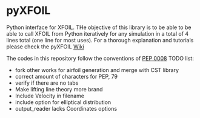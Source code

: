 # pyXFOIL
Python interface for XFOIL. THe objective of this library is to be able to be able to call XFOIL from Python iteratively for any simulation in a total of 4 lines total (one line for most uses). For a thorough explanation and tutorials please check the pyXFOIL [Wiki](https://github.com/leal26/pyXFOIL/wiki)

The codes in this repository follow the conventions of [PEP 0008](https://www.python.org/dev/peps/pep-0008/)
TODO list:
* fork other works for airfoil generation and merge with CST library
* correct amount of characters for PEP, 79
* verify if there are no tabs
* Make lifting line theory more brand
* Include Velocity in filename
* include option for elliptical distribution
* output_reader lacks Coordinates options
